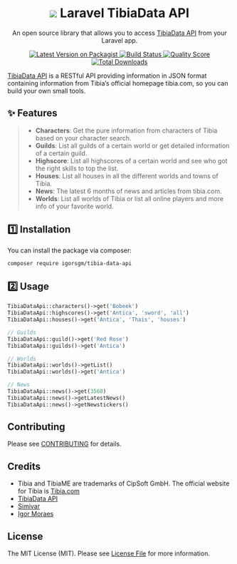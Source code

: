 <h1 align="center">
<img src="https://www.tibiawiki.com.br/images/c/c3/Tibiapedia.gif"/> Laravel TibiaData API
</h1>

<p align="center">
An open source library that allows you to access <a href="https://tibiadata.com/" target="_blank">TibiaData API</a> from your Laravel app.
</p>

<p align="center">
    <a href="https://packagist.org/packages/igorsgm/tibia-data-api">
        <img src="https://img.shields.io/packagist/v/igorsgm/tibia-data-api.svg?style=flat-square" alt="Latest Version on Packagist">
    </a>
    <a href="https://travis-ci.org/igorsgm/tibia-data-api">
        <img src="https://img.shields.io/scrutinizer/build/g/igorsgm/tibia-data-api/master?style=flat-square" alt="Build Status">
    </a>
    <a href="https://scrutinizer-ci.com/g/igorsgm/tibia-data-api">
        <img src="https://img.shields.io/scrutinizer/g/igorsgm/tibia-data-api.svg?style=flat-square" alt="Quality Score">
    </a>
    <a href="https://packagist.org/packages/igorsgm/tibia-data-api">
        <img src="https://img.shields.io/packagist/dt/igorsgm/tibia-data-api.svg?style=flat-square" alt="Total Downloads">
    </a>
</p>

<a href="https://tibiadata.com/" target="_blank">TibiaData API</a> is a RESTful API providing information in JSON format containing information from Tibia’s official homepage tibia.com, so you can build your own small tools.

## ✨ Features

> - **Characters**: Get the pure information from characters of Tibia based on your character search.
> - **Guilds**: List all guilds of a certain world or get detailed information of a certain guild.
> - **Highscore**: List all highscores of a certain world and see who got the right skills to top the list.
> - **Houses**: List all houses in all the different worlds and towns of Tibia.
> - **News**: The latest 6 months of news and articles from tibia.com.
> - **Worlds**: List all worlds of Tibia or list all online players and more info of your favorite world.

## 1️⃣ Installation

You can install the package via composer:

```bash
composer require igorsgm/tibia-data-api
```

## 2️⃣ Usage

``` php
TibiaDataApi::characters()->get('Bobeek')
TibiaDataApi::highscores()->get('Antica', 'sword', 'all')
TibiaDataApi::houses()->get('Antica', 'Thais', 'houses')

// Guilds
TibiaDataApi::guild()->get('Red Rose')
TibiaDataApi::guilds()->get('Antica')

// Worlds
TibiaDataApi::worlds()->getList()
TibiaDataApi::worlds()->get('Antica')

// News
TibiaDataApi::news()->get(3560)
TibiaDataApi::news()->getLatestNews()
TibiaDataApi::news()->getNewstickers()
```

## Contributing

Please see [CONTRIBUTING](CONTRIBUTING.md) for details.

## Credits

- Tibia and TibiaME are trademarks of CipSoft GmbH. The official website for Tibia is [Tibia.com](https://tibia.com)
- [TibiaData API](https://tibiadata.com/)
- [Simivar](https://github.com/simivar)
- [Igor Moraes](https://igormoraes.com)

## License

The MIT License (MIT). Please see [License File](LICENSE.md) for more information.
